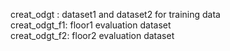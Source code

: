 
creat_odgt : dataset1 and dataset2  for training data  
creat_odgt_f1: floor1   evaluation dataset  
creat_odgt_f2: floor2   evaluation dataset
